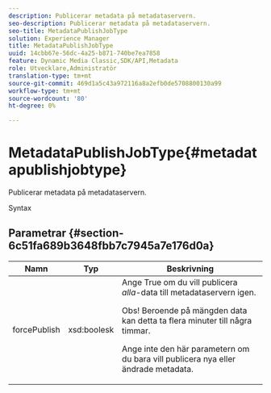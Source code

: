 ```yaml
---
description: Publicerar metadata på metadataservern.
seo-description: Publicerar metadata på metadataservern.
seo-title: MetadataPublishJobType
solution: Experience Manager
title: MetadataPublishJobType
uuid: 14cbb67e-56dc-4a25-b871-740be7ea7858
feature: Dynamic Media Classic,SDK/API,Metadata
role: Utvecklare,Administratör
translation-type: tm+mt
source-git-commit: 469d1a5c43a972116a8a2efb0de5708800130a99
workflow-type: tm+mt
source-wordcount: '80'
ht-degree: 0%

---
```



# MetadataPublishJobType{#metadatapublishjobtype}

Publicerar metadata på metadataservern.

Syntax

## Parametrar {#section-6c51fa689b3648fbb7c7945a7e176d0a}

<table id="table_23B5CFC5C3F946F9AFDB6A83A1AAB7AF"> 
 <thead> 
  <tr> 
   <th colname="col1" class="entry"> Namn </th> 
   <th colname="col2" class="entry"> Typ </th> 
   <th colname="col3" class="entry"> Beskrivning </th> 
  </tr> 
 </thead>
 <tbody> 
  <tr> 
   <td colname="col1"> <span class="codeph"> <span class="varname"> forcePublish</span> </span> </td> 
   <td colname="col2"> <span class="codeph"> xsd:boolesk</span> </td> 
   <td colname="col3">Ange <span class="codeph"> True</span> om du vill publicera <i>alla</i>-data till metadataservern igen. <p>Obs!  Beroende på mängden data kan detta ta flera minuter till några timmar. </p><p>Ange inte den här parametern om du bara vill publicera nya eller ändrade metadata. </p></td> 
  </tr> 
 </tbody> 
</table>

